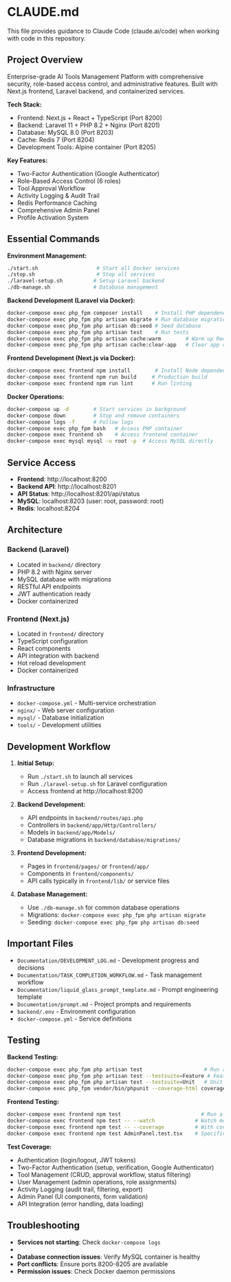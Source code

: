 # CLAUDE.md

This file provides guidance to Claude Code (claude.ai/code) when working with code in this repository.

## Project Overview

Enterprise-grade AI Tools Management Platform with comprehensive security, role-based access control, and administrative features. Built with Next.js frontend, Laravel backend, and containerized services.

**Tech Stack:**
- Frontend: Next.js + React + TypeScript (Port 8200)
- Backend: Laravel 11 + PHP 8.2 + Nginx (Port 8201)
- Database: MySQL 8.0 (Port 8203)
- Cache: Redis 7 (Port 8204)
- Development Tools: Alpine container (Port 8205)

**Key Features:**
- Two-Factor Authentication (Google Authenticator)
- Role-Based Access Control (6 roles)
- Tool Approval Workflow
- Activity Logging & Audit Trail
- Redis Performance Caching
- Comprehensive Admin Panel
- Profile Activation System

## Essential Commands

**Environment Management:**
```bash
./start.sh                   # Start all Docker services
./stop.sh                    # Stop all services
./laravel-setup.sh          # Setup Laravel backend
./db-manage.sh              # Database management
```

**Backend Development (Laravel via Docker):**
```bash
docker-compose exec php_fpm composer install    # Install PHP dependencies
docker-compose exec php_fpm php artisan migrate # Run database migrations
docker-compose exec php_fpm php artisan db:seed # Seed database
docker-compose exec php_fpm php artisan test    # Run tests
docker-compose exec php_fpm php artisan cache:warm        # Warm up Redis cache
docker-compose exec php_fpm php artisan cache:clear-app   # Clear app cache
```

**Frontend Development (Next.js via Docker):**
```bash
docker-compose exec frontend npm install        # Install Node dependencies
docker-compose exec frontend npm run build     # Production build
docker-compose exec frontend npm run lint      # Run linting
```

**Docker Operations:**
```bash
docker-compose up -d        # Start services in background
docker-compose down         # Stop and remove containers
docker-compose logs -f      # Follow logs
docker-compose exec php_fpm bash   # Access PHP container
docker-compose exec frontend sh    # Access frontend container
docker-compose exec mysql mysql -u root -p  # Access MySQL directly
```

## Service Access

- **Frontend**: http://localhost:8200
- **Backend API**: http://localhost:8201
- **API Status**: http://localhost:8201/api/status
- **MySQL**: localhost:8203 (user: root, password: root)
- **Redis**: localhost:8204

## Architecture

### Backend (Laravel)
- Located in `backend/` directory
- PHP 8.2 with Nginx server
- MySQL database with migrations
- RESTful API endpoints
- JWT authentication ready
- Docker containerized

### Frontend (Next.js)
- Located in `frontend/` directory
- TypeScript configuration
- React components
- API integration with backend
- Hot reload development
- Docker containerized

### Infrastructure
- `docker-compose.yml` - Multi-service orchestration
- `nginx/` - Web server configuration
- `mysql/` - Database initialization
- `tools/` - Development utilities

## Development Workflow

1. **Initial Setup:**
   - Run `./start.sh` to launch all services
   - Run `./laravel-setup.sh` for Laravel configuration
   - Access frontend at http://localhost:8200

2. **Backend Development:**
   - API endpoints in `backend/routes/api.php`
   - Controllers in `backend/app/Http/Controllers/`
   - Models in `backend/app/Models/`
   - Database migrations in `backend/database/migrations/`

3. **Frontend Development:**
   - Pages in `frontend/pages/` or `frontend/app/`
   - Components in `frontend/components/`
   - API calls typically in `frontend/lib/` or service files

4. **Database Management:**
   - Use `./db-manage.sh` for common database operations
   - Migrations: `docker-compose exec php_fpm php artisan migrate`
   - Seeding: `docker-compose exec php_fpm php artisan db:seed`

## Important Files

- `Documentation/DEVELOPMENT_LOG.md` - Development progress and decisions
- `Documentation/TASK_COMPLETION_WORKFLOW.md` - Task management workflow
- `Documentation/liquid_glass_prompt_template.md` - Prompt engineering template
- `Documentation/prompt.md` - Project prompts and requirements
- `backend/.env` - Environment configuration
- `docker-compose.yml` - Service definitions

## Testing

**Backend Testing:**
```bash
docker-compose exec php_fpm php artisan test                    # Run all tests
docker-compose exec php_fpm php artisan test --testsuite=Feature # Feature tests only
docker-compose exec php_fpm php artisan test --testsuite=Unit   # Unit tests only
docker-compose exec php_fpm vendor/bin/phpunit --coverage-html coverage # With coverage
```

**Frontend Testing:**
```bash
docker-compose exec frontend npm test                          # Run all tests
docker-compose exec frontend npm test -- --watch             # Watch mode
docker-compose exec frontend npm test -- --coverage          # With coverage
docker-compose exec frontend npm test AdminPanel.test.tsx    # Specific test file
```

**Test Coverage:**
- Authentication (login/logout, JWT tokens)
- Two-Factor Authentication (setup, verification, Google Authenticator)
- Tool Management (CRUD, approval workflow, status filtering)
- User Management (admin operations, role assignments)
- Activity Logging (audit trail, filtering, export)
- Admin Panel (UI components, form validation)
- API Integration (error handling, data loading)

## Troubleshooting

- **Services not starting**: Check `docker-compose logs`
- 
- **Database connection issues**: Verify MySQL container is healthy
- **Port conflicts**: Ensure ports 8200-8205 are available
- **Permission issues**: Check Docker daemon permissions 